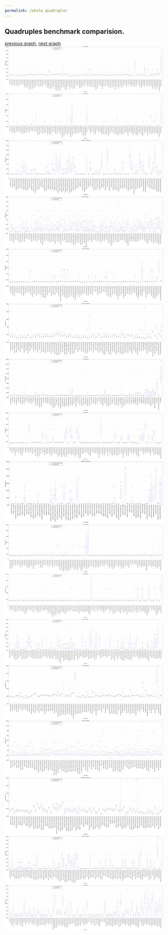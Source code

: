 ```yaml
---
permalink: /whole_quadruple/
---
```



 ## Quadruples benchmark comparision.

[previous graph](../whole_triple/), [next graph](../whole_quintuple/)
![graph figure](./images/quadruple/AVL_box.png)![graph figure](./images/quadruple/A_box.png)![graph figure](./images/quadruple/CYPHERD_box.png)![graph figure](./images/quadruple/EGG_box.png)![graph figure](./images/quadruple/FACE_box.png)![graph figure](./images/quadruple/FLOYD_box.png)![graph figure](./images/quadruple/F_box.png)![graph figure](./images/quadruple/H_box.png)![graph figure](./images/quadruple/JSOND_box.png)![graph figure](./images/quadruple/K_box.png)![graph figure](./images/quadruple/O_box.png)![graph figure](./images/quadruple/PDFD_box.png)![graph figure](./images/quadruple/RB_box.png)![graph figure](./images/quadruple/ROD_box.png)![graph figure](./images/quadruple/SMATRIX_box.png)![graph figure](./images/quadruple/SORTD_box.png)![graph figure](./images/quadruple/ZB_box.png)